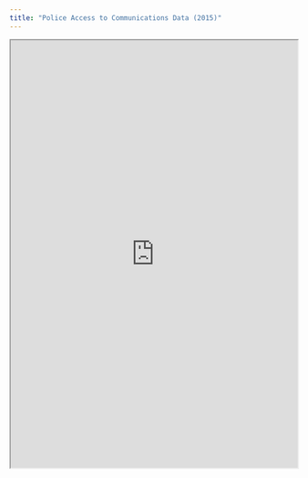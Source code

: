 ```yaml
---
title: "Police Access to Communications Data (2015)"
---
```



<iframe height="750" width="100%" src="https://ewelton.github.io/ktest/wiki.html#Police%20Access%20to%20Communications%20Data%20(2015)"></iframe>

